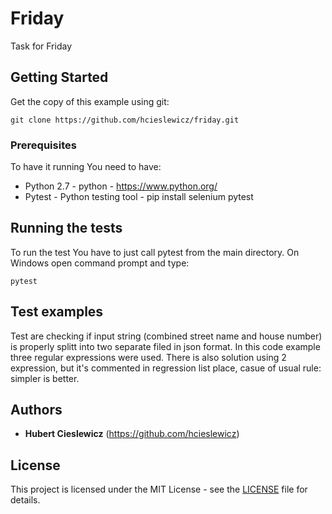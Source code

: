 # Friday
Task for Friday

## Getting Started

Get the copy of this example using git:
```
git clone https://github.com/hcieslewicz/friday.git
```

### Prerequisites

To have it running You need to have:
* Python 2.7 - python - https://www.python.org/
* Pytest - Python testing tool - pip install selenium pytest

## Running the tests

To run the test You have to just call pytest from the main directory. On Windows open command prompt and type:

```
pytest 
```

## Test examples
Test are checking if input string (combined street name and house number) is properly splitt into two separate filed in json format.
In this code example three regular expressions were used. There is also solution using 2 expression, but it's commented in regression list place, casue of usual rule: simpler is better.


## Authors

* **Hubert Cieslewicz** (https://github.com/hcieslewicz)


## License

This project is licensed under the MIT License - see the [LICENSE](LICENSE) file for details.
